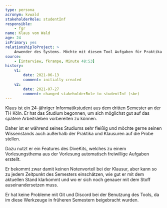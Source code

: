 ```yaml
---
type: persona
acronym: kvwald
stakeholderRole: studentInf
responsible: 
    - fgr
name: Klaus vom Wald
age: 24 
isPrimary: yes
relationshipToProject: >
    Anwender des Systems. Möchte mit diesem Tool Aufgaben für Praktika erledigen.
source: 
    - [interview, fkrampe, Minute 48:53]
history:
    v1:
        date: 2021-06-13
        comment: initially created
    v2:
        date: 2021-07-27
        comment: changed stakeholderRole to studentInf (sbe)        
---
```


Klaus ist ein 24-jähriger Informatikstudent aus dem dritten Semester an der TH Köln. Er hat das Studium begonnen, um sich möglichst gut auf das spätere Arbeitsleben vorbereiten zu können. 

Daher ist er während seines Studiums sehr fleißig und möchte gerne seinen Wissenstands auch außerhalb der Praktika und Klausuren auf die Probe stellen. 

Dazu nutzt er ein Features des DiveKits, welches zu einem Vorlesungsthema aus der Vorlesung automatisch	freiwillige Aufgaben erstellt. 

Er bekommt zwar damit keinen Notenvorteil bei der Klausur, aber kann so zu jedem Zeitpunkt des Semesters einschätzen, wie gut er mit dem aktuellen Stand klarkommt und wo er sich noch genauer mit dem Stoff auseinandersetzen muss.

Er hat keine Probleme mit Git und Discord bei der Benutzung des Tools, da im diese Werkzeuge in früheren Semestern beigebracht wurden.
